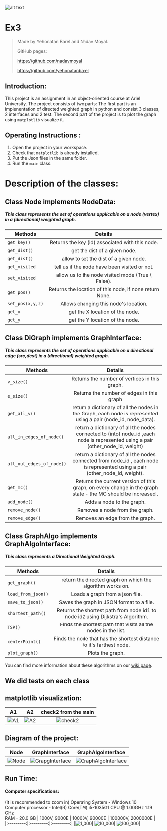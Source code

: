 ![alt text](https://encrypted-tbn0.gstatic.com/images?q=tbn:ANd9GcRUC7G6cLvCjY5-Sq4vRcieUJc_O4KjwMl8NQEKDTrAElDHc2178puykOjpVgY8XRASD_M&usqp=CAU)

# Ex3
>Made by Yehonatan Barel and Nadav Moyal.
>
>GitHub pages: 
>
>https://github.com/nadavmoyal
>
>https://github.com/yehonatanbarel    

## Introduction:
This project is an assignment in an object-oriented course at Ariel University. The project consists of two parts: The first part is an implenentation of directed weighted graph in python and consist 3 classes, 2 interfaces and 2 test. 
The second part of the project is to plot the graph using `matplotlib` visualize it.

## Operating Instructions :
1. Open the project in your workspace.
2. Check that `matplotlib` is already installed.
3. Put the Json files in the same folder.
4. Run the `main` class.

# Description of the classes:


## Class Node implements NodeData:
##### This class represents the set of operations applicable on a node (vertex) in a (directional) weighted graph.

|          Methods                | Details                             | 
| --------------------------------|:--------------------------------------:| 
|`get_key()`|Returns the key (id) associated with this node.|
|`get_dist()`| get the dist of a given node.|
|`get_dist()`| allow to set the dist of a given node.|
|`get_visited`| tell us if the node have been visited or not.|
|`set_visited`| allow us to the node visited mode (True \ False).|
|`get_pos()`|Returns the location of this node, if none return None.| 
|`set_pos(x,y,z)`|Allows changing this node's location.|
|`get_x`| get the X location of the node.|
|`get_y`| get the Y location of the node.|


## Class DiGraph implements GraphInterface:
##### This class represents the set of operations applicable on a directional edge (src,dest) in a (directional) weighted graph.
                                 
|          Methods                | Details                             | 
| --------------------------------|:--------------------------------------:| 
|`v_size()`| Returns the number of vertices in this graph.| 
|`e_size()`| Returns the number of edges in this graph|
|`get_all_v()`|return a dictionary of all the nodes in the Graph, each node is represented using a pair (node_id, node_data).| 
|`all_in_edges_of_node()`| return a dictionary of all the nodes connected to (into) node_id ,each node is represented using a pair (other_node_id, weight)| 
|`all_out_edges_of_node()`|return a dictionary of all the nodes connected from node_id , each node is represented using a pair (other_node_id, weight).| 
|`get_mc()`| Returns the current version of this graph, on every change in the graph state - the MC should be increased .|   
|`add_node()`| Adds a node to the graph.|
|`remove_node()`| Removes a node from the graph.|
|`remove_edge()`| Removes an edge from the graph.|

## Class  GraphAlgo implements GraphAlgoInterface:
##### This class represents a Directional Weighted Graph.
 
|          Methods                | Details                             | 
| --------------------------------|:--------------------------------------:| 
|`get_graph()`| return the directed graph on which the algorithm works on.| 
|`load_from_json()`|Loads a graph from a json file.|
|`save_to_json()`|Saves the graph in JSON format to a file.| 
|`shortest_path()`|Returns the shortest path from node id1 to node id2 using Dijkstra's Algorithm.| 
|`TSP()`|Finds the shortest path that visits all the nodes in the list.| 
|`centerPoint()`|Finds the node that has the shortest distance to it's farthest node.|   
|`plot_graph()`| Plots the graph.|

You can find more information about these algorithms on our [wiki page](https://github.com/nadavmoyal/oop-Ex3/wiki).
## We did tests on each class


## matplotlib visualization:
| A1 | A2 | check2 from the main |  
|:---------:|:---------:|:---------:| 
|![A1](https://user-images.githubusercontent.com/79272744/147393215-5ea779af-e80b-4d52-ba75-bf679b49b0c3.png)|![A2](https://user-images.githubusercontent.com/79272744/147393213-8c57b7e4-214f-4919-8ab9-b6605d4a14e5.png)|![check2](https://user-images.githubusercontent.com/79272744/147393275-5adb067d-66ae-463b-a80e-c43ef9d335c2.png)|


## Diagram of the project: 
| Node | GraphInterface | GraphAlgoInterface |  
|:---------:|:---------:|:---------:| 
| ![Node](https://user-images.githubusercontent.com/79272744/147393118-d5cd11db-c9a1-4ad9-a087-90c87bea0994.png)| ![GrapgInterface](https://user-images.githubusercontent.com/79272744/147393123-e0e9fe75-4b39-4d93-b36b-30e42862d03b.png)|![GraphAlgoInterface](https://user-images.githubusercontent.com/79272744/147393124-2df8a214-35c3-4c3d-9fb0-a71906e09685.png)|








## Run Time:
#### Computer specifications:
(It is recommended to zoom in)
Operating System - Windows 10\
Computer processor - Intel(R) Core(TM) i5-1035G1 CPU @ 1.00GHz   1.19 GHz\
RAM - 20.0 GB
| 1000V, 9000E | 10000V, 90000E | 100000V, 2000000E |  
|:---------:|:---------:|:---------:| 
|![1_000](https://user-images.githubusercontent.com/79272744/147395246-b4c37d2a-7737-4db6-a6d3-ea573094ec38.png)| ![10_000](https://user-images.githubusercontent.com/79272744/147395250-b8d1fd52-4cee-4c49-9f89-97bdff483134.png)| ![100_000](https://user-images.githubusercontent.com/79272744/147395252-166fb6be-bbb6-4f85-a398-be461cccdbfc.png)|


